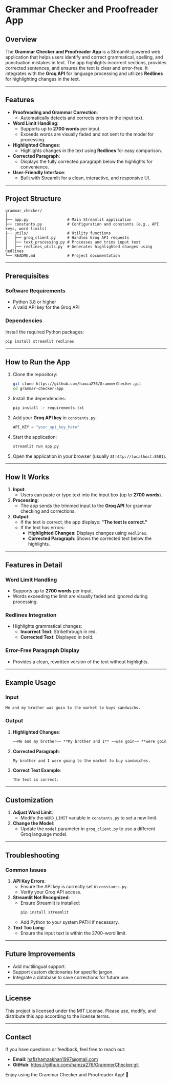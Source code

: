 # Grammar Checker and Proofreader App

## Overview
The **Grammar Checker and Proofreader App** is a Streamlit-powered web application that helps users identify and correct grammatical, spelling, and punctuation mistakes in text. The app highlights incorrect sections, provides corrected sentences, and ensures the text is clear and error-free. It integrates with the **Groq API** for language processing and utilizes **Redlines** for highlighting changes in the text.

---

## Features
- **Proofreading and Grammar Correction**:
  - Automatically detects and corrects errors in the input text.
- **Word Limit Handling**:
  - Supports up to **2700 words** per input.
  - Exceeds words are visually faded and not sent to the model for processing.
- **Highlighted Changes**:
  - Highlights changes in the text using **Redlines** for easy comparison.
- **Corrected Paragraph**:
  - Displays the fully corrected paragraph below the highlights for convenience.
- **User-Friendly Interface**:
  - Built with Streamlit for a clean, interactive, and responsive UI.

---

## Project Structure
```
grammar_checker/
│
├── app.py                 # Main Streamlit application
├── constants.py           # Configuration and constants (e.g., API keys, word limits)
├── utils/                 # Utility functions
│   ├── groq_client.py     # Handles Groq API requests
│   ├── text_processing.py # Processes and trims input text
│   ├── redlines_utils.py  # Generates highlighted changes using Redlines
└── README.md              # Project documentation
```

---

## Prerequisites
### **Software Requirements**
- Python 3.8 or higher
- A valid API key for the Groq API

### **Dependencies**
Install the required Python packages:
```bash
pip install streamlit redlines
```

---

## How to Run the App
1. Clone the repository:
   ```bash
   git clone https://github.com/hamza276/GrammerChecker.git
   cd grammar-checker-app
   ```

2. Install the dependencies:
   ```bash
   pip install -r requirements.txt
   ```

3. Add your **Groq API key** in `constants.py`:
   ```python
   API_KEY = "your_api_key_here"
   ```

4. Start the application:
   ```bash
   streamlit run app.py
   ```

5. Open the application in your browser (usually at `http://localhost:8501`).

---

## How It Works
1. **Input**:
   - Users can paste or type text into the input box (up to **2700 words**).
2. **Processing**:
   - The app sends the trimmed input to the **Groq API** for grammar checking and corrections.
3. **Output**:
   - If the text is correct, the app displays: **"The text is correct."**
   - If the text has errors:
     - **Highlighted Changes**: Displays changes using `Redlines`.
     - **Corrected Paragraph**: Shows the corrected text below the highlights.

---

## Features in Detail
### **Word Limit Handling**
- Supports up to **2700 words** per input.
- Words exceeding the limit are visually faded and ignored during processing.

### **Redlines Integration**
- Highlights grammatical changes:
  - **Incorrect Text**: Strikethrough in red.
  - **Corrected Text**: Displayed in bold.

### **Error-Free Paragraph Display**
- Provides a clean, rewritten version of the text without highlights.

---

## Example Usage
### Input
```
Me and my brother was goin to the market to buys sandwichs.
```

### Output
1. **Highlighted Changes**:
   ```markdown
   ~~Me and my brother~~ **My brother and I** ~~was goin~~ **were going** to the market to ~~buys sandwichs~~ **buy sandwiches**.
   ```

2. **Corrected Paragraph**:
   ```
   My brother and I were going to the market to buy sandwiches.
   ```

3. **Correct Text Example**:
   ```
   The text is correct.
   ```

---

## Customization
1. **Adjust Word Limit**:
   - Modify the `WORD_LIMIT` variable in `constants.py` to set a new limit.
2. **Change the Model**:
   - Update the `model` parameter in `groq_client.py` to use a different Groq language model.

---

## Troubleshooting
### **Common Issues**
1. **API Key Errors**:
   - Ensure the API key is correctly set in `constants.py`.
   - Verify your Groq API access.
2. **Streamlit Not Recognized**:
   - Ensure Streamlit is installed:
     ```bash
     pip install streamlit
     ```
   - Add Python to your system PATH if necessary.
3. **Text Too Long**:
   - Ensure the input text is within the 2700-word limit.

---

## Future Improvements
- Add multilingual support.
- Support custom dictionaries for specific jargon.
- Integrate a database to save corrections for future use.

---

## License
This project is licensed under the MIT License. Please use, modify, and distribute this app according to the license terms.

---

## Contact
If you have questions or feedback, feel free to reach out:
- **Email**: hafizhamzakhan1997@gmail.com
- **GitHub**: https://github.com/hamza276/GrammerChecker.git

Enjoy using the Grammar Checker and Proofreader App! 🎉

